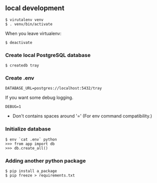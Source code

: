 


## local development

    $ virutalenv venv
    $ . venv/bin/activate

When you leave virtualenv:

    $ deactivate

### Create local PostgreSQL database

    $ createdb tray

### Create .env

    DATABASE_URL=postgres://localhost:5432/tray

If you want some debug logging.

    DEBUG=1

- Don't contains spaces around '=' (For env command compatibility.)


### Initialize database

    $ env `cat .env` python
    >>> from app import db
    >>> db.create_all()


### Adding another python package

    $ pip install a_package
    $ pip freeze > requirements.txt

